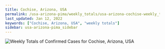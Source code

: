```yaml
---
title: Cochise, Arizona, USA
permalink: /usa-arizona-pima/weekly_totals/usa-arizona-cochise-weekly_totals.html
last_updated: Jan 12, 2022
keywords: ["Cochise, Arizona, USA", "weekly totals"]
sidebar: usa-arizona-pima_sidebar
---
```


![Weekly Totals of Confirmed Cases for Cochise, Arizona, USA](/covid_tracker/images/graphs/usa-arizona-cochise-weekly_totals_graph.png)
